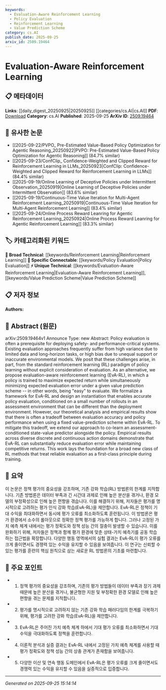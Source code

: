 ```yaml
---
keywords:
  - Evaluation-Aware Reinforcement Learning
  - Policy Evaluation
  - Reinforcement Learning
  - Value Prediction Scheme
category: cs.AI
publish_date: 2025-09-25
arxiv_id: 2509.19464
---
```


<!-- KEYWORD_LINKING_METADATA:
{
  "processed_timestamp": "2025-09-25T15:14:14.117255",
  "vocabulary_version": "1.0",
  "selected_keywords": [
    "Evaluation-Aware Reinforcement Learning",
    "Policy Evaluation",
    "Reinforcement Learning",
    "Value Prediction Scheme"
  ],
  "rejected_keywords": [],
  "similarity_scores": {
    "Evaluation-Aware Reinforcement Learning": 0.88,
    "Policy Evaluation": 0.8,
    "Reinforcement Learning": 0.85,
    "Value Prediction Scheme": 0.75
  },
  "extraction_method": "AI_prompt_based",
  "budget_applied": true,
  "candidates_json": {
    "candidates": [
      {
        "surface": "Evaluation-Aware Reinforcement Learning",
        "canonical": "Evaluation-Aware Reinforcement Learning",
        "aliases": [
          "EvA-RL"
        ],
        "category": "unique_technical",
        "rationale": "This concept introduces a novel approach to reinforcement learning by integrating evaluation as a core component, which is central to the paper's contribution.",
        "novelty_score": 0.85,
        "connectivity_score": 0.65,
        "specificity_score": 0.9,
        "link_intent_score": 0.88
      },
      {
        "surface": "Policy Evaluation",
        "canonical": "Policy Evaluation",
        "aliases": [
          "Policy Assessment"
        ],
        "category": "specific_connectable",
        "rationale": "Policy evaluation is a critical component in reinforcement learning, providing a direct link to the paper's focus on evaluation-aware methods.",
        "novelty_score": 0.55,
        "connectivity_score": 0.78,
        "specificity_score": 0.72,
        "link_intent_score": 0.8
      },
      {
        "surface": "Reinforcement Learning",
        "canonical": "Reinforcement Learning",
        "aliases": [
          "RL"
        ],
        "category": "broad_technical",
        "rationale": "Reinforcement Learning is the foundational framework within which the paper's proposed method operates, ensuring broad connectivity.",
        "novelty_score": 0.3,
        "connectivity_score": 0.9,
        "specificity_score": 0.5,
        "link_intent_score": 0.85
      },
      {
        "surface": "Value Prediction Scheme",
        "canonical": "Value Prediction Scheme",
        "aliases": [
          "Value Estimation Method"
        ],
        "category": "unique_technical",
        "rationale": "This term is crucial for understanding the evaluation mechanism proposed in the paper and its impact on policy training.",
        "novelty_score": 0.7,
        "connectivity_score": 0.6,
        "specificity_score": 0.85,
        "link_intent_score": 0.75
      }
    ],
    "ban_list_suggestions": [
      "method",
      "performance",
      "system"
    ]
  },
  "decisions": [
    {
      "candidate_surface": "Evaluation-Aware Reinforcement Learning",
      "resolved_canonical": "Evaluation-Aware Reinforcement Learning",
      "decision": "linked",
      "scores": {
        "novelty": 0.85,
        "connectivity": 0.65,
        "specificity": 0.9,
        "link_intent": 0.88
      }
    },
    {
      "candidate_surface": "Policy Evaluation",
      "resolved_canonical": "Policy Evaluation",
      "decision": "linked",
      "scores": {
        "novelty": 0.55,
        "connectivity": 0.78,
        "specificity": 0.72,
        "link_intent": 0.8
      }
    },
    {
      "candidate_surface": "Reinforcement Learning",
      "resolved_canonical": "Reinforcement Learning",
      "decision": "linked",
      "scores": {
        "novelty": 0.3,
        "connectivity": 0.9,
        "specificity": 0.5,
        "link_intent": 0.85
      }
    },
    {
      "candidate_surface": "Value Prediction Scheme",
      "resolved_canonical": "Value Prediction Scheme",
      "decision": "linked",
      "scores": {
        "novelty": 0.7,
        "connectivity": 0.6,
        "specificity": 0.85,
        "link_intent": 0.75
      }
    }
  ]
}
-->

# Evaluation-Aware Reinforcement Learning

## 📋 메타데이터

**Links**: [[daily_digest_20250925|20250925]] [[categories/cs.AI|cs.AI]]
**PDF**: [Download](https://arxiv.org/pdf/2509.19464.pdf)
**Category**: cs.AI
**Published**: 2025-09-25
**ArXiv ID**: [2509.19464](https://arxiv.org/abs/2509.19464)

## 🔗 유사한 논문
- [[2025-09-22/PVPO_ Pre-Estimated Value-Based Policy Optimization for Agentic Reasoning_20250922|PVPO: Pre-Estimated Value-Based Policy Optimization for Agentic Reasoning]] (84.7% similar)
- [[2025-09-23/ConfClip_ Confidence-Weighted and Clipped Reward for Reinforcement Learning in LLMs_20250923|ConfClip: Confidence-Weighted and Clipped Reward for Reinforcement Learning in LLMs]] (84.4% similar)
- [[2025-09-19/Online Learning of Deceptive Policies under Intermittent Observation_20250919|Online Learning of Deceptive Policies under Intermittent Observation]] (83.6% similar)
- [[2025-09-19/Continuous-Time Value Iteration for Multi-Agent Reinforcement Learning_20250919|Continuous-Time Value Iteration for Multi-Agent Reinforcement Learning]] (83.4% similar)
- [[2025-09-24/Online Process Reward Leanring for Agentic Reinforcement Learning_20250924|Online Process Reward Leanring for Agentic Reinforcement Learning]] (83.3% similar)

## 🏷️ 카테고리화된 키워드
**🧠 Broad Technical**: [[keywords/Reinforcement Learning|Reinforcement Learning]]
**🔗 Specific Connectable**: [[keywords/Policy Evaluation|Policy Evaluation]]
**⚡ Unique Technical**: [[keywords/Evaluation-Aware Reinforcement Learning|Evaluation-Aware Reinforcement Learning]], [[keywords/Value Prediction Scheme|Value Prediction Scheme]]

## 📋 저자 정보

**Authors:** 

## 📄 Abstract (원문)

arXiv:2509.19464v1 Announce Type: new 
Abstract: Policy evaluation is often a prerequisite for deploying safety- and performance-critical systems. Existing evaluation approaches frequently suffer from high variance due to limited data and long-horizon tasks, or high bias due to unequal support or inaccurate environmental models. We posit that these challenges arise, in part, from the standard reinforcement learning (RL) paradigm of policy learning without explicit consideration of evaluation. As an alternative, we propose evaluation-aware reinforcement learning (EvA-RL), in which a policy is trained to maximize expected return while simultaneously minimizing expected evaluation error under a given value prediction scheme -- in other words, being "easy" to evaluate. We formalize a framework for EvA-RL and design an instantiation that enables accurate policy evaluation, conditioned on a small number of rollouts in an assessment environment that can be different than the deployment environment. However, our theoretical analysis and empirical results show that there is often a tradeoff between evaluation accuracy and policy performance when using a fixed value-prediction scheme within EvA-RL. To mitigate this tradeoff, we extend our approach to co-learn an assessment-conditioned state-value predictor alongside the policy. Empirical results across diverse discrete and continuous action domains demonstrate that EvA-RL can substantially reduce evaluation error while maintaining competitive returns. This work lays the foundation for a broad new class of RL methods that treat reliable evaluation as a first-class principle during training.

## 📝 요약

이 논문은 정책 평가의 중요성을 강조하며, 기존 강화 학습(RL) 방법론의 한계를 지적합니다. 기존 방법론은 데이터 부족과 긴 시간대 과제로 인해 높은 분산을 겪거나, 환경 모델의 부정확성으로 인해 높은 편향을 겪습니다. 이를 해결하기 위해, 저자들은 평가를 명시적으로 고려하는 평가 인식 강화 학습(EvA-RL)을 제안합니다. EvA-RL은 정책이 기대 수익을 최대화하면서 동시에 평가 오류를 최소화하도록 훈련됩니다. 이 방법론은 평가 환경에서 소수의 롤아웃으로 정확한 정책 평가를 가능하게 합니다. 그러나 고정된 가치 예측 체계 내에서는 평가 정확도와 정책 성능 간의 절충이 발생할 수 있습니다. 이를 완화하기 위해, 저자들은 정책과 함께 평가 환경에 맞춘 상태-가치 예측기를 공동 학습하는 접근법을 확장합니다. 다양한 행동 영역에서의 실험 결과는 EvA-RL이 평가 오류를 크게 줄이면서도 경쟁력 있는 수익을 유지할 수 있음을 보여줍니다. 이 연구는 신뢰할 수 있는 평가를 훈련의 핵심 원칙으로 삼는 새로운 RL 방법론의 기초를 마련합니다.

## 🎯 주요 포인트

- 1. 정책 평가의 중요성을 강조하며, 기존의 평가 방법들이 데이터 부족과 장기 과제 때문에 높은 분산을 겪거나, 불균형한 지원 및 부정확한 환경 모델로 인해 높은 편향을 겪는 문제를 지적합니다.
- 2. 평가를 명시적으로 고려하지 않는 기존 강화 학습 패러다임의 한계를 극복하기 위해, 평가를 고려한 강화 학습(EvA-RL)을 제안합니다.
- 3. EvA-RL은 주어진 가치 예측 체계 하에서 기대 평가 오류를 최소화하면서 기대 수익을 극대화하도록 정책을 훈련합니다.
- 4. 이론적 분석과 실증 결과는 EvA-RL 내에서 고정된 가치 예측 체계를 사용할 때 평가 정확도와 정책 성능 간의 상충 관계가 존재함을 보여줍니다.
- 5. 다양한 이산 및 연속 행동 도메인에서 EvA-RL은 평가 오류를 크게 줄이면서도 경쟁력 있는 수익을 유지할 수 있음을 실증적으로 입증합니다.


---

*Generated on 2025-09-25 15:14:14*